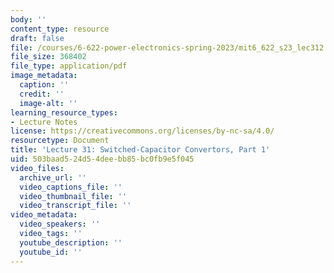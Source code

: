 ```yaml
---
body: ''
content_type: resource
draft: false
file: /courses/6-622-power-electronics-spring-2023/mit6_622_s23_lec312.pdf
file_size: 368402
file_type: application/pdf
image_metadata:
  caption: ''
  credit: ''
  image-alt: ''
learning_resource_types:
- Lecture Notes
license: https://creativecommons.org/licenses/by-nc-sa/4.0/
resourcetype: Document
title: 'Lecture 31: Switched-Capacitor Convertors, Part 1'
uid: 503baad5-24d5-4dee-bb85-bc0fb9e5f045
video_files:
  archive_url: ''
  video_captions_file: ''
  video_thumbnail_file: ''
  video_transcript_file: ''
video_metadata:
  video_speakers: ''
  video_tags: ''
  youtube_description: ''
  youtube_id: ''
---
```

